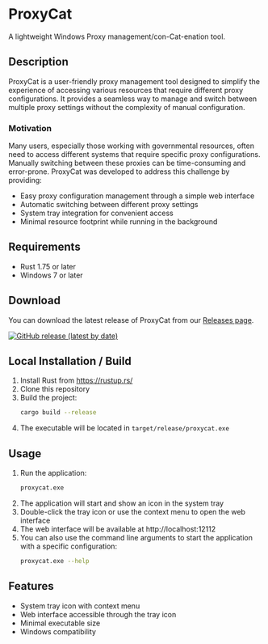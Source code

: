 # ProxyCat

A lightweight Windows Proxy management/con-Cat-enation tool.

## Description

ProxyCat is a user-friendly proxy management tool designed to simplify the experience of accessing various resources that require different proxy configurations. It provides a seamless way to manage and switch between multiple proxy settings without the complexity of manual configuration.

### Motivation

Many users, especially those working with governmental resources, often need to access different systems that require specific proxy configurations. Manually switching between these proxies can be time-consuming and error-prone. ProxyCat was developed to address this challenge by providing:

- Easy proxy configuration management through a simple web interface
- Automatic switching between different proxy settings
- System tray integration for convenient access
- Minimal resource footprint while running in the background

## Requirements

- Rust 1.75 or later
- Windows 7 or later

## Download

You can download the latest release of ProxyCat from our [Releases page](https://github.com/proxyman112/proxycat/releases/latest).

[![GitHub release (latest by date)](https://img.shields.io/github/v/release/proxyman112/proxycat)](https://github.com/proxyman112/proxycat/releases/latest)

## Local Installation / Build

1. Install Rust from https://rustup.rs/
2. Clone this repository
3. Build the project:
   ```bash
   cargo build --release
   ```
4. The executable will be located in `target/release/proxycat.exe` 

## Usage

1. Run the application:
   ```bash
   proxycat.exe
   ```
2. The application will start and show an icon in the system tray
3. Double-click the tray icon or use the context menu to open the web interface
4. The web interface will be available at http://localhost:12112
5. You can also use the command line arguments to start the application with a specific configuration:
   ```bash
   proxycat.exe --help
   ```

## Features

- System tray icon with context menu
- Web interface accessible through the tray icon
- Minimal executable size
- Windows compatibility
